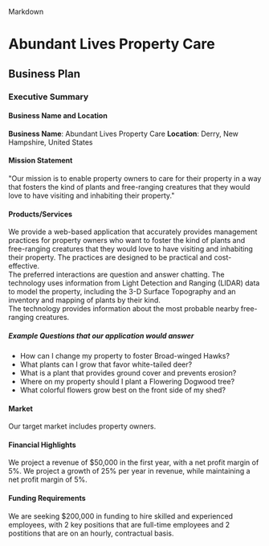Markdown
# Abundant Lives Property Care
## Business Plan

### Executive Summary

#### Business Name and Location
**Business Name**: Abundant Lives Property Care
**Location**: Derry, New Hampshire, United States

#### Mission Statement
"Our mission is to enable property owners to care for their property in a way that fosters the kind of plants and free-ranging creatures that they would love to have visiting and inhabiting their property."

#### Products/Services
We provide a web-based application that accurately provides management practices for property owners who want to foster the kind of plants and free-ranging creatures that they would love to have visiting and inhabiting their property.  The practices are designed to be practical and cost-effective.  
The preferred interactions are question and answer chatting.
The technology uses information from Light Detection and Ranging (LIDAR) data to model the property, including the 3-D Surface Topography and an inventory and mapping of plants by their kind.  
The technology provides information about the most probable nearby free-ranging creatures.

##### Example Questions that our application would answer
- How can I change my property to foster Broad-winged Hawks?
- What plants can I grow that favor white-tailed deer?
- What is a plant that provides ground cover and prevents erosion?
- Where on my property should I plant a Flowering Dogwood tree?
- What colorful flowers grow best on the front side of my shed?

#### Market
Our target market includes property owners.

#### Financial Highlights
We project a revenue of $50,000 in the first year, with a net profit margin of 5%.
We project a growth of 25% per year in revenue, while maintaining a net profit margin of 5%.

#### Funding Requirements
We are seeking $200,000 in funding to hire skilled and experienced employees, with 2 key positions that are full-time employees and 2 postitions that are on an hourly, contractual basis.
